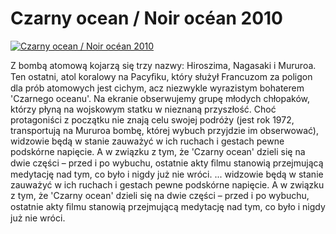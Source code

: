 Czarny ocean / Noir océan 2010 
=============
[![Czarny ocean / Noir océan 2010 ](http://vidos.pl/images/player.gif)](http://vidos.pl/czarny-ocean-noir-ocan-2010)

 Z bombą atomową kojarzą się trzy nazwy: Hiroszima, Nagasaki i Mururoa. Ten ostatni, atol koralowy na Pacyﬁku, który służył Francuzom za poligon dla prób atomowych jest cichym, acz niezwykle wyrazistym bohaterem 'Czarnego oceanu'. Na ekranie obserwujemy grupę młodych chłopaków, którzy płyną na wojskowym statku w nieznaną przyszłość. Choć protagoniści z początku nie znają celu swojej podróży (jest rok 1972, transportują na Mururoa bombę, której wybuch przyjdzie im obserwować), widzowie będą w stanie zauważyć w ich ruchach i gestach pewne podskórne napięcie. A w związku z tym, że 'Czarny ocean' dzieli się na dwie części – przed i po wybuchu, ostatnie akty ﬁlmu stanowią przejmującą medytację nad tym, co było i nigdy już nie wróci.  ... widzowie będą w stanie zauważyć w ich ruchach i gestach pewne podskórne napięcie. A w związku z tym, że 'Czarny ocean' dzieli się na dwie części – przed i po wybuchu, ostatnie akty ﬁlmu stanowią przejmującą medytację nad tym, co było i nigdy już nie wróci.
